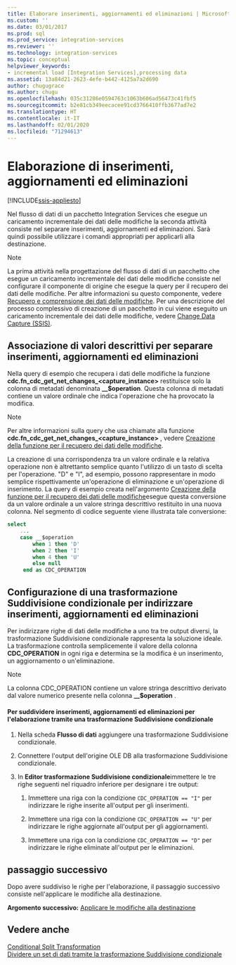 ```yaml
---
title: Elaborare inserimenti, aggiornamenti ed eliminazioni | Microsoft Docs
ms.custom: ''
ms.date: 03/01/2017
ms.prod: sql
ms.prod_service: integration-services
ms.reviewer: ''
ms.technology: integration-services
ms.topic: conceptual
helpviewer_keywords:
- incremental load [Integration Services],processing data
ms.assetid: 13a84d21-2623-4efe-b442-4125a7a2d690
author: chugugrace
ms.author: chugu
ms.openlocfilehash: 035c31286e0594763c1063b606ad56473c41fbf5
ms.sourcegitcommit: b2e81cb349eecacee91cd3766410ffb3677ad7e2
ms.translationtype: HT
ms.contentlocale: it-IT
ms.lasthandoff: 02/01/2020
ms.locfileid: "71294613"
---
```

# <a name="process-inserts-updates-and-deletes"></a>Elaborazione di inserimenti, aggiornamenti ed eliminazioni

[!INCLUDE[ssis-appliesto](../../includes/ssis-appliesto-ssvrpluslinux-asdb-asdw-xxx.md)]


  Nel flusso di dati di un pacchetto Integration Services che esegue un caricamento incrementale dei dati delle modifiche la seconda attività consiste nel separare inserimenti, aggiornamenti ed eliminazioni. Sarà quindi possibile utilizzare i comandi appropriati per applicarli alla destinazione.  
  
> [!NOTE]  
>  La prima attività nella progettazione del flusso di dati di un pacchetto che esegue un caricamento incrementale dei dati delle modifiche consiste nel configurare il componente di origine che esegue la query per il recupero dei dati delle modifiche. Per altre informazioni su questo componente, vedere [Recupero e comprensione dei dati delle modifiche](../../integration-services/change-data-capture/retrieve-and-understand-the-change-data.md). Per una descrizione del processo complessivo di creazione di un pacchetto in cui viene eseguito un caricamento incrementale dei dati delle modifiche, vedere [Change Data Capture &#40;SSIS&#41;](../../integration-services/change-data-capture/change-data-capture-ssis.md).  
  
## <a name="associating-friendly-values-to-separate-inserts-updates-and-deletes"></a>Associazione di valori descrittivi per separare inserimenti, aggiornamenti ed eliminazioni  
 Nella query di esempio che recupera i dati delle modifiche la funzione **cdc.fn_cdc_get_net_changes_<capture_instance>** restituisce solo la colonna di metadati denominata **__$operation**. Questa colonna di metadati contiene un valore ordinale che indica l'operazione che ha provocato la modifica.  
  
> [!NOTE]  
>  Per altre informazioni sulla query che usa chiamate alla funzione **cdc.fn_cdc_get_net_changes_<capture_instance>** , vedere [Creazione della funzione per il recupero dei dati delle modifiche](../../integration-services/change-data-capture/create-the-function-to-retrieve-the-change-data.md).  
  
 La creazione di una corrispondenza tra un valore ordinale e la relativa operazione non è altrettanto semplice quanto l'utilizzo di un tasto di scelta per l'operazione. "D" e "I", ad esempio, possono rappresentare in modo semplice rispettivamente un'operazione di eliminazione e un'operazione di inserimento. La query di esempio creata nell'argomento [Creazione della funzione per il recupero dei dati delle modifiche](../../integration-services/change-data-capture/create-the-function-to-retrieve-the-change-data.md)esegue questa conversione da un valore ordinale a un valore stringa descrittivo restituito in una nuova colonna. Nel segmento di codice seguente viene illustrata tale conversione:  
  
```sql
select   
    ...  
    case __$operation  
        when 1 then 'D'  
        when 2 then 'I'  
        when 4 then 'U'  
        else null  
     end as CDC_OPERATION  
```  
  
## <a name="configuring-a-conditional-split-transformation-to-direct-inserts-updates-and-deletes"></a>Configurazione di una trasformazione Suddivisione condizionale per indirizzare inserimenti, aggiornamenti ed eliminazioni  
 Per indirizzare righe di dati delle modifiche a uno tra tre output diversi, la trasformazione Suddivisione condizionale rappresenta la soluzione ideale. La trasformazione controlla semplicemente il valore della colonna **CDC_OPERATION** in ogni riga e determina se la modifica è un inserimento, un aggiornamento o un'eliminazione.  
  
> [!NOTE]  
>  La colonna CDC_OPERATION contiene un valore stringa descrittivo derivato dal valore numerico presente nella colonna **__$operation** .  
  
#### <a name="to-split-inserts-updates-and-deletes-for-processing-by-using-a-conditional-split-transformation"></a>Per suddividere inserimenti, aggiornamenti ed eliminazioni per l'elaborazione tramite una trasformazione Suddivisione condizionale  
  
1.  Nella scheda **Flusso di dati** aggiungere una trasformazione Suddivisione condizionale.  
  
2.  Connettere l'output dell'origine OLE DB alla trasformazione Suddivisione condizionale.  
  
3.  In **Editor trasformazione Suddivisione condizionale**immettere le tre righe seguenti nel riquadro inferiore per designare i tre output:  
  
    1.  Immettere una riga con la condizione `CDC_OPERATION == "I"` per indirizzare le righe inserite all'output per gli inserimenti.  
  
    2.  Immettere una riga con la condizione `CDC_OPERATION == "U"` per indirizzare le righe aggiornate all'output per gli aggiornamenti.  
  
    3.  Immettere una riga con la condizione `CDC_OPERATION == "D"` per indirizzare le righe eliminate all'output per le eliminazioni.  
  
## <a name="next-step"></a>passaggio successivo  
 Dopo avere suddiviso le righe per l'elaborazione, il passaggio successivo consiste nell'applicare le modifiche alla destinazione.  
  
 **Argomento successivo:** [Applicare le modifiche alla destinazione](../../integration-services/change-data-capture/apply-the-changes-to-the-destination.md)  
  
## <a name="see-also"></a>Vedere anche  
 [Conditional Split Transformation](../../integration-services/data-flow/transformations/conditional-split-transformation.md)   
 [Dividere un set di dati tramite la trasformazione Suddivisione condizionale](../../integration-services/data-flow/transformations/split-a-dataset-by-using-the-conditional-split-transformation.md)  
  
  
